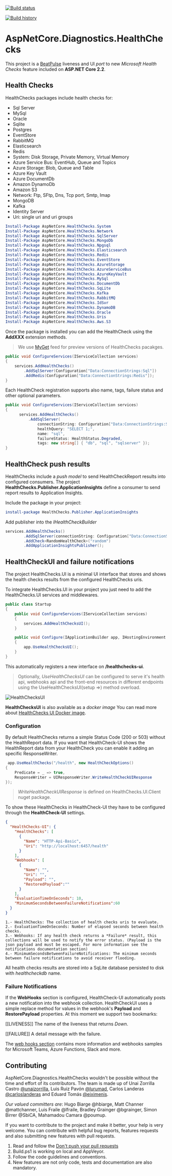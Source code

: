 
[![Build status](https://ci.appveyor.com/api/projects/status/ldk031dvcn2no51g?svg=true)](https://ci.appveyor.com/project/Xabaril/aspnetcore-diagnostics-healthchecks) 

[![Build history](https://buildstats.info/appveyor/chart/xabaril/aspnetcore-diagnostics-healthchecks)](https://ci.appveyor.com/project/xabaril/aspnetcore-diagnostics-healthchecks/history)


# AspNetCore.Diagnostics.HealthChecks

This project is a [BeatPulse](http://github.com/xabaril/beatpulse) liveness and UI *port* to new *Microsoft Health Checks* feature included on **ASP.NET Core 2.2**.

## Health Checks

HealthChecks packages include health checks for:

- Sql Server
- MySql
- Oracle
- Sqlite
- Postgres 
- EventStore
- RabbitMQ
- Elasticsearch
- Redis 
- System: Disk Storage, Private Memory, Virtual Memory
- Azure Service Bus: EventHub, Queue and Topics
- Azure Storage: Blob, Queue and Table
- Azure Key Vault
- Azure DocumentDb
- Amazon DynamoDb
- Amazon S3
- Network: Ftp, SFtp, Dns, Tcp port, Smtp, Imap
- MongoDB
- Kafka
- Identity Server
- Uri: single uri and uri groups

``` PowerShell
Install-Package AspNetCore.HealthChecks.System
Install-Package AspNetCore.HealthChecks.Network
Install-Package AspNetCore.HealthChecks.SqlServer
Install-Package AspNetCore.HealthChecks.MongoDb
Install-Package AspNetCore.HealthChecks.Npgsql
Install-Package AspNetCore.HealthChecks.Elasticsearch
Install-Package AspNetCore.HealthChecks.Redis
Install-Package AspNetCore.HealthChecks.EventStore
Install-Package AspNetCore.HealthChecks.AzureStorage
Install-Package AspNetCore.HealthChecks.AzureServiceBus
Install-Package AspNetCore.HealthChecks.AzureKeyVault
Install-Package AspNetCore.HealthChecks.MySql
Install-Package AspNetCore.HealthChecks.DocumentDb
Install-Package AspNetCore.HealthChecks.SqLite
Install-Package AspNetCore.HealthChecks.Kafka
Install-Package AspNetCore.HealthChecks.RabbitMQ
Install-Package AspNetCore.HealthChecks.IdSvr
Install-Package AspNetCore.HealthChecks.DynamoDB
Install-Package AspNetCore.HealthChecks.Oracle
Install-Package AspNetCore.HealthChecks.Uris
Install-Package AspNetCore.HealthChecks.Aws.S3
```

Once the package is installed you can add the HealthCheck using the **AddXXX** extension methods.

> We use [MyGet](https://www.myget.org/F/xabaril/api/v3/index.json) feed for preview versions of HealthChecks pacakges.

```csharp
public void ConfigureServices(IServiceCollection services)
{
    services.AddHealthChecks()
        .AddSqlServer(Configuration["Data:ConnectionStrings:Sql"])
        .AddRedis(Configuration["Data:ConnectionStrings:Redis"]);
}
```

Each HealthCheck registration supports also name, tags, failure status and other optional parameters.

```csharp
public void ConfigureServices(IServiceCollection services)
{
      services.AddHealthChecks()
          .AddSqlServer(
              connectionString: Configuration["Data:ConnectionStrings:Sql"],
              healthQuery: "SELECT 1;",
              name: "sql", 
              failureStatus: HealthStatus.Degraded,
              tags: new string[] { "db", "sql", "sqlserver" });
}
```

## HealthCheck push results

HealthChecks include a *push model* to send HealthCheckReport results into configured consumers. The project **HealthChecks.Publisher.ApplicationInsights** define a consumer to send report results to Application Insights.

Include the package in your project:

```powershell
install-package HealthChecks.Publisher.ApplicationInsights
```

Add publisher into the *IHealthCheckBuilder*

```csharp
services.AddHealthChecks()
        .AddSqlServer(connectionString: Configuration["Data:ConnectionStrings:Sample"])
        .AddCheck<RandomHealthCheck>("random")
        .AddApplicationInsightsPublisher();
```

## HealthCheckUI and failure notifications

The project HealthChecks.UI is a minimal UI interface that stores and shows the health checks results from the configured HealthChecks uris. 

To integrate HealthChecks.UI in your project you just need to add the HealthChecks.UI services and middlewares.

```csharp
public class Startup
{       
    public void ConfigureServices(IServiceCollection services)
    {
        services.AddHealthChecksUI();
    }

    public void Configure(IApplicationBuilder app, IHostingEnvironment env)
    {
        app.UseHealthChecksUI();
    }
}
```

This automatically registers a new interface on **/healthchecks-ui**. 

> Optionally, *UseHealthChecksUI* can be configured to serve it's health api, webhooks api and the front-end resources in different endpoints using the UseHealthChecksUI(setup =>) method overload.


![HealthChecksUI](./doc/images/ui-home.png)

**HealthChecksUI** is also available as a *docker image*  You can read more about [HealthChecks UI Docker image](./doc/ui-docker.md).

### Configuration

By default HealthChecks returns a simple Status Code (200 or 503) without the HealthReport data. If you want that HealthCheck-UI shows the HealthReport data from your HealthCheck you can enable it adding an specific ResponseWriter.

```csharp
 app.UseHealthChecks("/health", new HealthCheckOptions()
{
    Predicate = _ => true,
    ResponseWriter = UIResponseWriter.WriteHealthCheckUIResponse
});
```

> *WriteHealthCheckUIResponse* is defined on HealthChecks.UI.Client nuget package.

To show these HealthChecks in HealthCheck-UI they have to be configured through the **HealthCheck-UI** settings. 

```json
{
  "HealthChecks-UI": {
    "HealthChecks": [
      {
        "Name": "HTTP-Api-Basic",
        "Uri": "http://localhost:6457/health"
      }
    ],
    "Webhooks": [
      {
        "Name": "",
        "Uri": "",
        "Payload": "",
        "RestoredPayload":""
      }
    ],
    "EvaluationTimeOnSeconds": 10,
    "MinimumSecondsBetweenFailureNotifications":60
  }
}
```

    1.- HealthChecks: The collection of health checks uris to evaluate.
    2.- EvaluationTimeOnSeconds: Number of elapsed seconds between health checks.
    3.- Webhooks: If any health check returns a *Failure* result, this collections will be used to notify the error status. (Payload is the json payload and must be escaped. For more information see the notifications documentation section)
    4.- MinimumSecondsBetweenFailureNotifications: The minimum seconds between failure notifications to avoid receiver flooding.

All health checks results are stored into a SqLite database persisted to disk with *healthcheckdb* name.

### Failure Notifications

If the **WebHooks** section is configured, HealthCheck-UI automatically posts a new notification into the webhook collection. HealthCheckUI uses a simple replace method for values in the webhook's **Payload** and **RestorePayload** properties. At this moment we support two bookmarks:

[[LIVENESS]] The name of the liveness that returns *Down*.

[[FAILURE]] A detail message with the failure.

The [web hooks section](./doc/webhooks.md) contains more information and webhooks samples for Microsoft Teams, Azure Functions, Slack and more.

## Contributing

AspNetCore.Diagnostics.HealthChecks wouldn't be possible without the time and effort of its contributors. The team is made up of Unai Zorrilla Castro [@unaizorrilla](https://github.com/unaizorrilla), Luis Ruiz Pavón [@lurumad](https://github.com/lurumad), Carlos Landeras [@carloslanderas](https://github.com/carloslanderas) and Eduard Tomás [@eiximenis](https://github.com/eiximenis).

*Our valued committers are*: Hugo Biarge @hbiarge, Matt Channer @mattchanner, Luis Fraile @lfraile, Bradley Grainger @bgrainger, Simon Birrer @SbiCA, Mahamadou Camara @poumup.

If you want to contribute to the project and make it better, your help is very welcome. You can contribute with helpful bug reports, features requests and also submitting new features with pull requests.

1. Read and follow the [Don't push your pull requests](https://www.igvita.com/2011/12/19/dont-push-your-pull-requests/)
2. Build.ps1 is working on local and AppVeyor.
3. Follow the code guidelines and conventions.
4. New features are not only code, tests and documentation are also mandatory.

